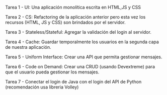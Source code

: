 Tarea 1 - UI:  Una aplicación monolítica escrita en HTML,JS y CSS

Tarea 2 - CS: Refactoring de la aplicación anterior pero esta vez los recursos (HTML, JS y CSS) son brindados por el servidor.

Tarea 3 - Stateless/Stateful:  Agregar la validación del login al servidor.

Tarea 4 - Cache:  Guardar temporalmente los usuarios en la segunda capa de nuestra aplicación.

Tarea 5 - Uniform Interface: Crear una API que permita gestionar mensajes.

Tarea 6 - Code on Demand:  Crear una CRUD (usando Devextreme) para que el usuario pueda gestionar los mensajes.

Tarea 7 - Conectar el login de Java con el login del API de Python (recomendación usa libreria Volley)
